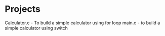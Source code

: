 # Projects
Calculator.c - To build a simple calculator using for loop
main.c - to build a simple calculator using switch
